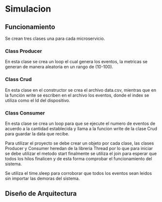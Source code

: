 
# Simulacion

## Funcionamiento

Se crean tres clases una para cada microservicio.

### Class Producer
En esta clase se crea un loop el cual genera los eventos, la metricas se generan de manera aleatoria en un rango de (10-100). 

### Class Crud
En esta clase en el constructor se crea el archivo data.csv, mientras que en la función write se escriben en el archivo los eventos, donde el index se utiliza como 
el Id del dispositivo.

### Class Consumer
En esta clase se crea un loop para que se ejecute el numero de eventos de acuerdo a la cantidad establecida y llama a la funcion write de la clase Crud para guardar 
la data que recibe.
 
Para utilizar el proyecto se debe crear un objeto por cada clase, las clases Producer y Consumer heredan de la libreria Thread por lo que para iniciar se debe utilizar 
el metodo start finalmente se utiliza el join para esperar que todos los hilos finalicen y de esta forma comprobar el funcionamiento del sistema.

Se utiliza el time.sleep para corroborar que todos los eventos sean leidos sin importar las demoras del sistema.

## Diseño de Arquitectura

